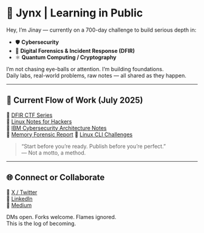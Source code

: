 # 🧠 Jynx | Learning in Public

Hey, I’m Jinay — currently on a 700-day challenge to build serious depth in:

- 🛡️ **Cybersecurity**
- 🧪 **Digital Forensics & Incident Response (DFIR)**
- ⚛️ **Quantum Computing / Cryptography**

I’m not chasing eye-balls or attention. I’m building foundations.  
Daily labs, real-world problems, raw notes — all shared as they happen.

---

## 🧵 Current Flow of Work (July 2025)

📂 [DFIR CTF Series](https://github.com/jynxora/CTF-Challenges-Linux-DFIR-CyberSecurity)  
📘 [Linux Notes for Hackers](https://github.com/jynxora/Linux-Notes-for-Hackers)  
📎 [IBM Cybersecurity Architecture Notes](https://github.com/jynxora/IBM-cyber-notes)  
🧪 [Memory Forensic Report](https://github.com/jynxora/Memory-Forensics)
📝 [Linux CLI Challenges](https://github.com/jynxora/CLI-Challenge-Analysis)

> “Start before you’re ready. Publish before you’re perfect.”  
> — Not a motto, a method.

----------------------------------------------------------------------------------------------------

## 🌐 Connect or Collaborate

📌 [X / Twitter](https://x.com/JynxZero)  
📌 [LinkedIn](https://www.linkedin.com/in/jynxora)  
📌 [Medium](https://medium.com/@jynxora)

DMs open. Forks welcome. Flames ignored.  
This is the log of becoming.
